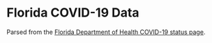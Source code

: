 # Florida COVID-19 Data

Parsed from the [Florida Department of Health COVID-19 status page](http://www.floridahealth.gov/diseases-and-conditions/COVID-19/).